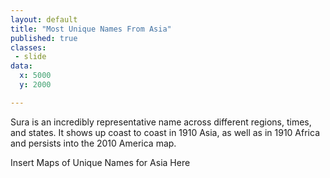 ```yaml
---
layout: default
title: "Most Unique Names From Asia"
published: true
classes:
 - slide
data:
  x: 5000
  y: 2000

---
```


Sura is an incredibly representative name across different regions, times, and states. It shows up coast to coast in 1910 Asia, as well as in 1910 Africa and persists into the 2010 America map.

Insert Maps of Unique Names for Asia Here
